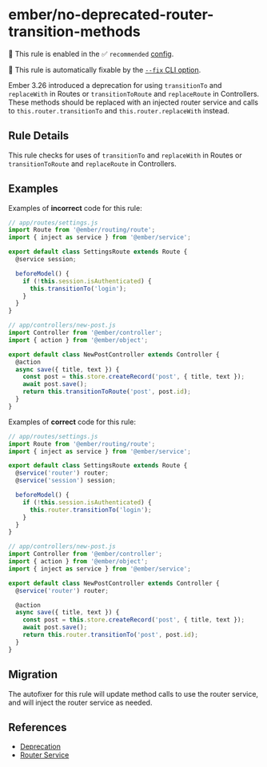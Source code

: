# ember/no-deprecated-router-transition-methods

💼 This rule is enabled in the ✅ `recommended` [config](https://github.com/ember-cli/eslint-plugin-ember#-configurations).

🔧 This rule is automatically fixable by the [`--fix` CLI option](https://eslint.org/docs/latest/user-guide/command-line-interface#--fix).

<!-- end auto-generated rule header -->

Ember 3.26 introduced a deprecation for using `transitionTo` and `replaceWith` in Routes or `transitionToRoute` and `replaceRoute` in Controllers. These methods should be replaced with an injected router service and calls to `this.router.transitionTo` and `this.router.replaceWith` instead.

## Rule Details

This rule checks for uses of `transitionTo` and `replaceWith` in Routes or `transitionToRoute` and `replaceRoute` in Controllers.

## Examples

Examples of **incorrect** code for this rule:

```js
// app/routes/settings.js
import Route from '@ember/routing/route';
import { inject as service } from '@ember/service';

export default class SettingsRoute extends Route {
  @service session;

  beforeModel() {
    if (!this.session.isAuthenticated) {
      this.transitionTo('login');
    }
  }
}
```

```js
// app/controllers/new-post.js
import Controller from '@ember/controller';
import { action } from '@ember/object';

export default class NewPostController extends Controller {
  @action
  async save({ title, text }) {
    const post = this.store.createRecord('post', { title, text });
    await post.save();
    return this.transitionToRoute('post', post.id);
  }
}
```

Examples of **correct** code for this rule:

```js
// app/routes/settings.js
import Route from '@ember/routing/route';
import { inject as service } from '@ember/service';

export default class SettingsRoute extends Route {
  @service('router') router;
  @service('session') session;

  beforeModel() {
    if (!this.session.isAuthenticated) {
      this.router.transitionTo('login');
    }
  }
}
```

```js
// app/controllers/new-post.js
import Controller from '@ember/controller';
import { action } from '@ember/object';
import { inject as service } from '@ember/service';

export default class NewPostController extends Controller {
  @service('router') router;

  @action
  async save({ title, text }) {
    const post = this.store.createRecord('post', { title, text });
    await post.save();
    return this.router.transitionTo('post', post.id);
  }
}
```

## Migration

The autofixer for this rule will update method calls to use the router service, and will inject the router service as needed.

## References

- [Deprecation](https://deprecations.emberjs.com/v3.x/#toc_routing-transition-methods)
- [Router Service](https://api.emberjs.com/ember/release/classes/RouterService)
